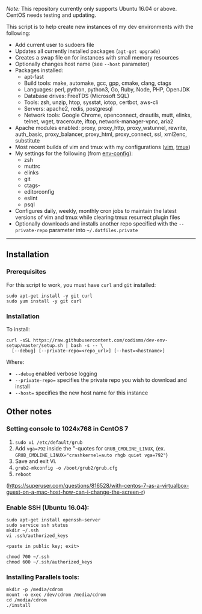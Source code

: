 *Note:* This repository currently only supports Ubuntu 16.04 or above.   CentOS needs testing and updating.

This script is to help create new instances of my dev environments with the following:

- Add current user to sudoers file
- Updates all currently installed packages (`agt-get upgrade`)
- Creates a swap file on for instances with small memory resources
- Optionally changes host name (see `--host` parameter)
- Packages installed:
  - apt-fast
  - Build tools: make, automake, gcc, gpp, cmake, clang, ctags
  - Languages: perl, python, python3, Go, Ruby, Node, PHP, OpenJDK
  - Database drives: FreeTDS (Microsoft SQL)
  - Tools: zsh, unzip, htop, sysstat, iotop, certbot, aws-cli
  - Servers: apache2, redis, postgresql
  - Network tools: Google Chrome, openconnect, dnsutils, mutt, elinks, telnet, wget, traceroute, iftop, network-manager-vpnc, aria2
- Apache modules enabled: proxy, proxy_http, proxy_wstunnel, rewrite, auth_basic, proxy_balancer, proxy_html, proxy_connect, ssl, xml2enc, substitute
- Most recent builds of vim and tmux with my configurations ([vim](https://github.com/codisms/vim-config), [tmux](https://github.com/codisms/tmux-config))
- My settings for the following (from [env-config](https://github.com/codisms/env-config)):
  - zsh
  - muttrc
  - elinks
  - git
  - ctags-
  - editorconfig
  - eslint
  - psql
- Configures daily, weekly, monthly cron jobs to maintain the latest versions of vim and tmux while clearing tmux resurrect plugin files
- Optionally downloads and installs another repo specified with the `--private-repo` parameter into `~/.dotfiles.private`

----

## Installation
### Prerequisites
For this script to work, you must have `curl` and `git` installed:
```
sudo apt-get install -y git curl
sudo yum install -y git curl
```

### Installation
To install:
```
curl -sSL https://raw.githubusercontent.com/codisms/dev-env-setup/master/setup.sh | bash -s -- \
  [--debug] [--private-repo=<repo_url>] [--host=<hostname>]
```
Where:
- `--debug` enabled verbose logging
- `--private-repo=` specifies the private repo you wish to download and install
- `--host=` specifies the new host name for this instance

## Other notes

### Setting console to 1024x768 in CentOS 7
1. `sudo vi /etc/default/grub`
2. Add `vga=792` inside the "-quotes for `GRUB_CMDLINE_LINUX`, (ex. `GRUB_CMDLINE_LINUX="crashkernel=auto rhgb quiet vga=792"`)
3. Save and exit Vi.
4. `grub2-mkconfig -o /boot/grub2/grub.cfg`
5. `reboot`

(https://superuser.com/questions/816528/with-centos-7-as-a-virtualbox-guest-on-a-mac-host-how-can-i-change-the-screen-r)

### Enable SSH (Ubuntu 16.04):
```
sudo apt-get install openssh-server
sudo service ssh status
mkdir ~/.ssh
vi .ssh/authorized_keys

<paste in public key; exit>

chmod 700 ~/.ssh
chmod 600 ~/.ssh/authorized_keys
```

### Installing Parallels tools:
```
mkdir -p /media/cdrom
mount -o exec /dev/cdrom /media/cdrom
cd /media/cdrom
./install
```
